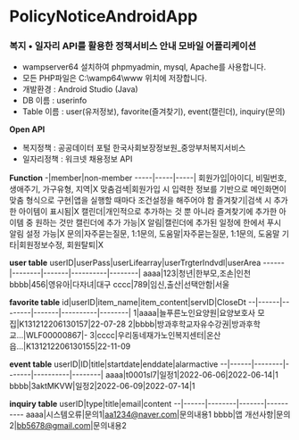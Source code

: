 # PolicyNoticeAndroidApp
### 복지  • 일자리 API를 활용한 정책서비스 안내 모바일 어플리케이션

* wampserver64 설치하여 phpmyadmin, mysql, Apache를 사용합니다.
* 모든 PHP파일은 C:\wamp64\www 위치에 저장합니다.
* 개발환경 : Android Studio (Java)
* DB 이름 : userinfo
* Table 이름 : user(유저정보), favorite(즐겨찾기), event(캘린더), inquiry(문의)

**Open API**
* 복지정책 : 공공데이터 포털  한국사회보장정보원_중앙부처복지서비스
* 일자리정책 : 워크넷 채용정보 API

**Function**
-|member|non-member
-----|-----|-----|
회원가입|아이디, 비밀번호, 생애주기, 가구유형, 지역|X
맞춤검색|회원가입 시 입력한 정보를 기반으로 메인화면이 맞춤 형식으로 구현|앱을 실행할 때마다 조건설정을 해주어야 함
즐겨찾기|검색 시 추가한 아이템이 표시됨|X
캘린더|개인적으로 추가하는 것 뿐 아니라 즐겨찾기에 추가한 아이템 중 원하는 것만 캘린더에 추가 가능|X
알림|캘린더에 추가된 일정에 한에서 푸시 알림 설정 가능|X
문의|자주묻는질문, 1:1문의, 도움말|자주묻는질문, 1:1문의, 도움말
기타|회원정보수정, 회원탈퇴|X


**user table**
userID|userPass|userLifearray|userTrgterIndvdl|userArea
------|--------|-------|----------|--------|
aaaa|123|청년|한부모,조손|인천
bbbb|456|영유아|다자녀|대구
cccc|789|임신,출산|선택안함|서울

**favorite table**
id|userID|item_name|item_content|servID|CloseDt
--|------|--------|-------|----------|--------|
1|aaaa|늘푸른노인요양원|요양보호사 모집|K131212206130157|22-07-28
2|bbbb|방과후학교자유수강권|방과후학교...|WLF00000867|-
3|cccc|우리동네재가노인복지센터|온산읍...|K131212206130155|22-11-09

**event table**
userID|ID|title|startdate|enddate|alarmactive
--|------|--------|-------|----------|--------|
aaaa|t0001sl7|일정1|2022-06-06|2022-06-14|1
bbbb|3aktMKVW|일정2|2022-06-09|2022-07-14|1

**inquiry table**
userID|type|title|email|content
--|------|--------|-------|----------
aaaa|시스템오류|문의1|aa1234@naver.com|문의내용1
bbbb|앱 개선사항|문의2|bb5678@gmail.com|문의내용2
